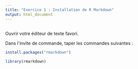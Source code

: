 ```yaml
---
title: "Exercice 1 : Installation de R Markdown"
output: html_document
---
```


## 

Ouvrir votre éditeur de texte favori.

Dans l'invite de commande, taper les commandes suivantes :


```r
install.packages("rmarkdown")

library(rmarkdown)
```
